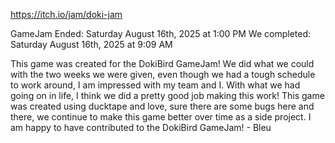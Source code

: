 https://itch.io/jam/doki-jam

GameJam Ended: Saturday August 16th, 2025 at 1:00 PM
We completed: Saturday August 16th, 2025 at 9:09 AM

This game was created for the DokiBird GameJam! We did what we could with the two weeks we were given, even though we had a tough schedule to work around, I am impressed with my team and I. With what we had going on in life, I think we did a pretty good job making this work! This game was created using ducktape and love, sure there are some bugs here and there, we continue to make this game better over time as a side project. I am happy to have contributed to the DokiBird GameJam! - Bleu
